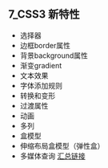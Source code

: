 ## 7_CSS3 新特性
- 选择器
- 边框border属性
- 背景background属性
- 渐变gradient
- 文本效果
- 字体添加规则
- 转换和变形
- 过渡属性
- 动画
- 多列
- 盒模型
- 伸缩布局盒模型（弹性盒）
- 多媒体查询
[汇总链接](https://blog.csdn.net/chandoudeyuyi/article/details/69206236)